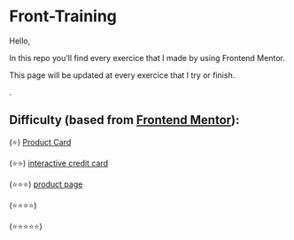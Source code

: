 # Front-Training

Hello,

In this repo you'll find every exercice that I made by using Frontend Mentor.

This page will be updated at every exercice that I try or finish.

.

## Difficulty (based from [Frontend Mentor](https://www.frontendmentor.io/challenges)):

(⭐)
[Product Card](product-card/)

(⭐⭐)
[interactive credit card](interactive-credit-card/)

(⭐⭐⭐)
[product page](product-page/)

(⭐⭐⭐⭐)

(⭐⭐⭐⭐⭐)